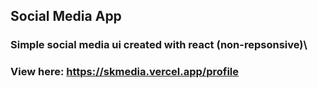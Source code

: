 ## Social Media App
### Simple social media ui created with react (non-repsonsive)\
### View here: https://skmedia.vercel.app/profile